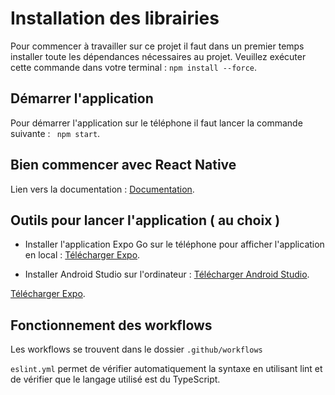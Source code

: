 # Installation des librairies

Pour commencer à travailler sur ce projet il faut dans un premier temps installer toute les dépendances nécessaires au projet.
Veuillez exécuter cette commande dans votre terminal : `npm install --force`.

## Démarrer l'application

Pour démarrer l'application sur le téléphone il faut lancer la commande suivante : ` npm start`.

## Bien commencer avec React Native 

Lien vers la documentation :  [Documentation](https://reactnative.dev/docs/environment-setup). 
 
## Outils pour lancer l'application ( au choix )

- Installer l'application Expo Go sur le téléphone pour afficher l'application en local : [Télécharger Expo](https://play.google.com/store/apps/details?id=host.exp.exponent&hl=en).

- Installer Android Studio sur l'ordinateur : [Télécharger Android Studio](https://developer.android.com/studio?hl=fr).

[Télécharger Expo](https://play.google.com/store/apps/details?id=host.exp.exponent&hl=en).

## Fonctionnement des workflows

Les workflows se trouvent dans le dossier `.github/workflows`

`eslint.yml` permet de  vérifier automatiquement la syntaxe en utilisant lint et de vérifier que le langage utilisé est du TypeScript.

